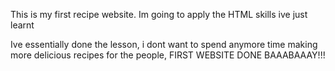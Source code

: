 This is my first recipe website. Im going to apply the HTML skills ive just learnt

Ive essentially done the lesson, i dont want to spend anymore time making more delicious recipes for the people, FIRST WEBSITE DONE BAAABAAAY!!! 